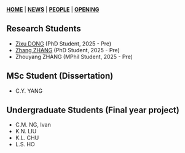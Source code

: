 [**HOME**](https://jiangmy97.github.io) |
[**NEWS**](https://jiangmy97.github.io/news/news) |
[**PEOPLE**](https://jiangmy97.github.io/team/list) |
[**OPENING**](https://jiangmy97.github.io/opening)

## Research Students
- [Zixu DONG](https://www.researchgate.net/profile/Zixu-Dong-2) (PhD Student, 2025 - Pre)
- [Zhang ZHANG](https://www.researchgate.net/profile/Zhang-Zhang-242) (PhD Student, 2025 - Pre)
- Zhouyang ZHANG (MPhil Student, 2025 - Pre)

## MSc Student (Dissertation)
- C.Y. YANG

## Undergraduate Students (Final year project)
- C.M. NG, Ivan
- K.N. LIU
- K.L. CHU
- L.S. HO
